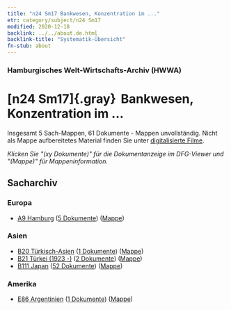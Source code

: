 ```yaml
---
title: "n24 Sm17 Bankwesen, Konzentration im ..."
etr: category/subject/n24 Sm17
modified: 2020-12-18
backlink: ../../about.de.html
backlink-title: "Systematik-Übersicht"
fn-stub: about
---
```


### Hamburgisches Welt-Wirtschafts-Archiv (HWWA)
# [n24 Sm17]{.gray}&#8201; Bankwesen, Konzentration im ...&#160; 




Insgesamt 5 Sach-Mappen, 61 Dokumente - Mappen unvollständig.
Nicht als Mappe aufbereitetes Material finden Sie unter [digitalisierte Filme](/film/h1_sh).

_Klicken Sie "(xy Dokumente)" für die Dokumentanzeige im DFG-Viewer und "(Mappe)" für Mappeninformation._

## Sacharchiv




### Europa

- [A9 Hamburg](../../../geo/about.de.html#A9) (<a href="https://dfg-viewer.de/show/?tx_dlf[id]=https://pm20.zbw.eu/mets/sh/1409xx/140905/1453xx/145380/public.mets.de.xml" target="_blank">5 Dokumente</a>) ([Mappe](http://purl.org/pressemappe20/folder/sh/140905,145380))

### Asien

- [B20 Türkisch-Asien](../../../geo/about.de.html#B20) (<a href="https://dfg-viewer.de/show/?tx_dlf[id]=https://pm20.zbw.eu/mets/sh/1411xx/141108/1453xx/145380/public.mets.de.xml" target="_blank">1 Dokumente</a>) ([Mappe](http://purl.org/pressemappe20/folder/sh/141108,145380))
- [B21 Türkei (1923 -)](../../../geo/about.de.html#B21) (<a href="https://dfg-viewer.de/show/?tx_dlf[id]=https://pm20.zbw.eu/mets/sh/1411xx/141111/1453xx/145380/public.mets.de.xml" target="_blank">2 Dokumente</a>) ([Mappe](http://purl.org/pressemappe20/folder/sh/141111,145380))
- [B111 Japan](../../../geo/about.de.html#B111) (<a href="https://dfg-viewer.de/show/?tx_dlf[id]=https://pm20.zbw.eu/mets/sh/1412xx/141272/1453xx/145380/public.mets.de.xml" target="_blank">52 Dokumente</a>) ([Mappe](http://purl.org/pressemappe20/folder/sh/141272,145380))

### Amerika

- [E86 Argentinien](../../../geo/about.de.html#E86) (<a href="https://dfg-viewer.de/show/?tx_dlf[id]=https://pm20.zbw.eu/mets/sh/1416xx/141692/1453xx/145380/public.mets.de.xml" target="_blank">1 Dokumente</a>) ([Mappe](http://purl.org/pressemappe20/folder/sh/141692,145380))


